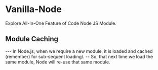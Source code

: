 # Vanilla-Node

Explore All-In-One Feature of Code Node JS Module.

## Module Caching

--- In Node.js, when we require a new module, it is loaded and cached (remember) for sub-sequent loading/.
-- So, that next time we load the same module, Node will re-use that same module.

